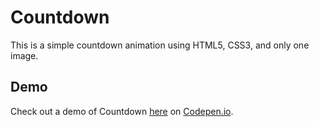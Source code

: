 # Countdown #
This is a simple countdown animation using HTML5, CSS3, and only one image.
## Demo ##
Check out a demo of Countdown [here](http://codepen.io/richardlazear/pen/niAEK) on [Codepen.io](http://codepen.io "Codepen").